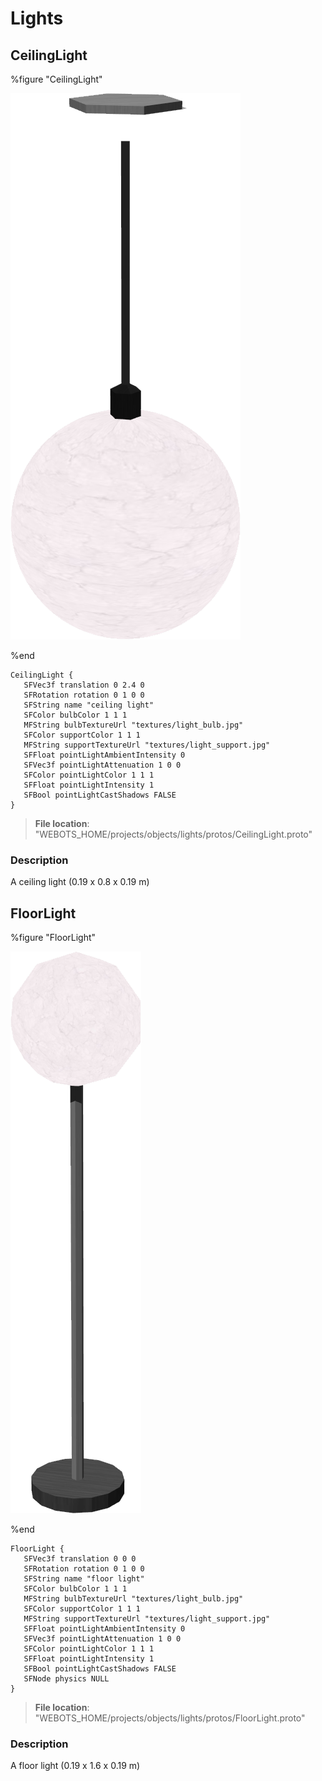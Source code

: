 # Lights

## CeilingLight

%figure "CeilingLight"

![CeilingLight-image](images/objects/lights/CeilingLight/model.png)

%end

```
CeilingLight {
   SFVec3f translation 0 2.4 0
   SFRotation rotation 0 1 0 0
   SFString name "ceiling light"
   SFColor bulbColor 1 1 1
   MFString bulbTextureUrl "textures/light_bulb.jpg"
   SFColor supportColor 1 1 1
   MFString supportTextureUrl "textures/light_support.jpg"
   SFFloat pointLightAmbientIntensity 0
   SFVec3f pointLightAttenuation 1 0 0
   SFColor pointLightColor 1 1 1
   SFFloat pointLightIntensity 1
   SFBool pointLightCastShadows FALSE
}
```

> **File location**: "WEBOTS\_HOME/projects/objects/lights/protos/CeilingLight.proto"

### Description

A ceiling light (0.19 x 0.8 x 0.19 m)

## FloorLight

%figure "FloorLight"

![FloorLight-image](images/objects/lights/FloorLight/model.png)

%end

```
FloorLight {
   SFVec3f translation 0 0 0
   SFRotation rotation 0 1 0 0
   SFString name "floor light"
   SFColor bulbColor 1 1 1
   MFString bulbTextureUrl "textures/light_bulb.jpg"
   SFColor supportColor 1 1 1
   MFString supportTextureUrl "textures/light_support.jpg"
   SFFloat pointLightAmbientIntensity 0
   SFVec3f pointLightAttenuation 1 0 0
   SFColor pointLightColor 1 1 1
   SFFloat pointLightIntensity 1
   SFBool pointLightCastShadows FALSE
   SFNode physics NULL
}
```

> **File location**: "WEBOTS\_HOME/projects/objects/lights/protos/FloorLight.proto"

### Description

A floor light (0.19 x 1.6 x 0.19 m)

